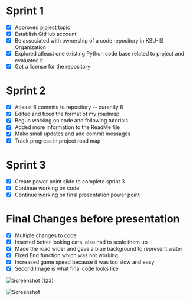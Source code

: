 # Sprint 1
- [X] Approved pjoject topic
- [x] Establish GitHub account
- [x] Be associated with ownership of a code repository in KSU-IS Organization
- [x] Explored atleast one existing Python code base related to project and evaluated it
- [x] Got a license for the repository

# Sprint 2
- [x] Atleast 6 commits to repository -- curently 6
- [x] Edited and fixed the format of my roadmap
- [x] Begun working on code and following tutorials
- [x] Added more information to the ReadMe file
- [x] Make small updates and add commit messages
- [x] Track progress in project road map

# Sprint 3
- [x] Create power point slide to complete sprint 3
- [x] Continue working on code
- [x] Continue working on final presentation power point

# Final Changes before presentation
- [x] Multiple changes to code
- [x] Inserted better looking cars, also had to scale them up
- [x] Made the road wider and gave a blue background to represent water
- [x] Fixed End function which was not working
- [x] Increased game speed because it was too slow and easy
- [x] Second Image is what final code looks like

![Screenshot (123)](https://user-images.githubusercontent.com/77431828/204963837-62dc4e3b-db04-499e-97a4-e834bd44158e.png)

![Screenshot](https://user-images.githubusercontent.com/77431828/206032549-b8a8de81-746b-4393-866a-2f533f42acd3.JPG)
